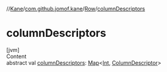 //[Kane](../../index.md)/[com.github.jomof.kane](../index.md)/[Row](index.md)/[columnDescriptors](column-descriptors.md)



# columnDescriptors  
[jvm]  
Content  
abstract val [columnDescriptors](column-descriptors.md): [Map](https://kotlinlang.org/api/latest/jvm/stdlib/kotlin.collections/-map/index.html)<[Int](https://kotlinlang.org/api/latest/jvm/stdlib/kotlin/-int/index.html), [ColumnDescriptor](../../com.github.jomof.kane.impl.sheet/-column-descriptor/index.md)>  




